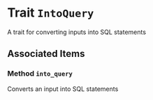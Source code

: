 # Trait `IntoQuery`

A trait for converting inputs into SQL statements

## Associated Items

### Method `into_query`

Converts an input into SQL statements

